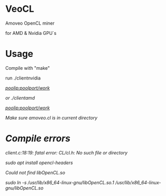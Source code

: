 # VeoCL
Amoveo OpenCL miner

for AMD & Nvidia GPU´s

# Usage
Compile with "make"

run 
./clientnvidia <address> <poolip:poolport/work>

or
./clientamd <address> <poolip:poolport/work>

Make sure amoveo.cl is in current directory

# Compile errors

client.c:18:19: fatal error: CL/cl.h: No such file or directory

sudo apt install opencl-headers


Could not find libOpenCL.so

sudo ln -s /usr/lib/x86_64-linux-gnu/libOpenCL.so.1 /usr/lib/x86_64-linux-gnu/libOpenCL.so

